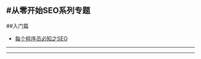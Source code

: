 #从零开始SEO系列专题
---

##入门篇
* [每个程序员必知之SEO](https://www.phodal.com/blog/every-programmer-should-know-how-seo/)

---


---
